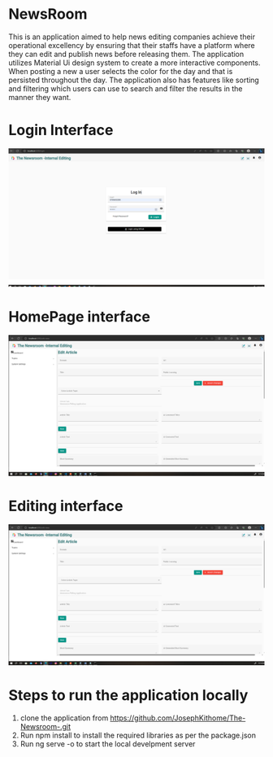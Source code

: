 # NewsRoom
This is an application aimed to help news editing companies achieve their operational excellency by  ensuring that their
staffs have a platform where they can edit and publish news before releasing them.
The application utilizes Material Ui design system to create a more interactive components.
When posting a new  a user selects  the color for the day and that is persisted throughout the day.
The application also  has features like sorting and filtering which users can use  to search and filter the results in the manner they want.

# Login Interface 

![Screenshot](./src/assets/images/login.PNG)

# HomePage interface 
![Screenshot](./src/assets/images/editinterface.PNG)


# Editing interface 
![Screenshot](./src/assets/images/editinterface.PNG)


# Steps to run the application locally
  1. clone the application from  https://github.com/JosephKithome/The-Newsroom-.git
  2. Run npm install to  install the required libraries as per the package.json
  3. Run ng serve -o to start  the local develpment server


